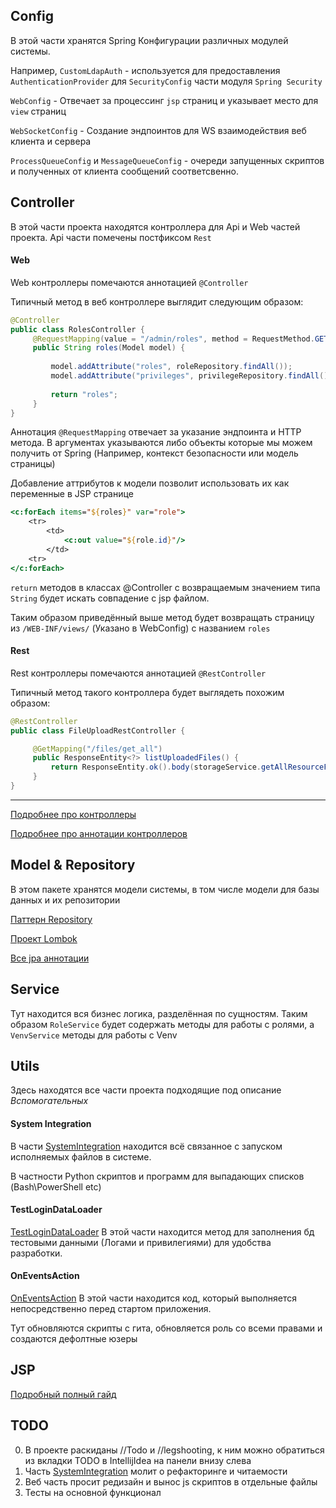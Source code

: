 ## Config

В этой части хранятся Spring Конфигурации различных модулей системы.

Например, `CustomLdapAuth` - используется для предоставления `AuthenticationProvider` для `SecurityConfig` части модуля `Spring Security`

`WebConfig` - Отвечает за процессинг `jsp` страниц и указывает место для `view` страниц

`WebSocketConfig` - Создание эндпоинтов для WS взаимодействия веб клиента и сервера

`ProcessQueueConfig` и `MessageQueueConfig` - очереди запущенных скриптов и полученных от клиента сообщений соответсвенно.

## Controller

В этой части проекта находятся контроллера для Api и Web частей проекта. Api части помечены постфиксом `Rest`

#### Web

Web контроллеры помечаются аннотацией `@Controller`

Типичный метод в веб контроллере выглядит следующим образом: 
```java
@Controller
public class RolesController {
     @RequestMapping(value = "/admin/roles", method = RequestMethod.GET)
     public String roles(Model model) {
 
         model.addAttribute("roles", roleRepository.findAll());
         model.addAttribute("privileges", privilegeRepository.findAll());
         
         return "roles";
     }
}
```

Аннотация `@RequestMapping` отвечает за указание эндпоинта и HTTP метода. 
В аргументах указываются либо объекты которые мы можем получить от Spring (Например, контекст безопасности или модель страницы)

Добавление аттрибутов к модели позволит использовать их как переменные в JSP странице
```jsp
<c:forEach items="${roles}" var="role">
    <tr>
        <td>
            <c:out value="${role.id}"/>
        </td>
    <tr>
</c:forEach>
```

`return` методов в классах @Controller с возвращаемым значением типа `String` будет искать совпадение с jsp файлом.

Таким образом приведённый выше метод будет возвращать страницу из `/WEB-INF/views/` (Указано в WebConfig) с названием `roles` 

#### Rest

Rest контроллеры помечаются аннотацией `@RestController`

Типичный метод такого контроллера будет выглядеть похожим образом:

```java
@RestController
public class FileUploadRestController {

     @GetMapping("/files/get_all")
     public ResponseEntity<?> listUploadedFiles() {
         return ResponseEntity.ok().body(storageService.getAllResourceFiles());
     }
}
```

------
[Подробнее про контроллеры](https://www.baeldung.com/spring-controllers)

[Подробнее про аннотации контроллеров](https://www.baeldung.com/spring-mvc-annotations) 


## Model & Repository

В этом пакете хранятся модели системы, в том числе модели для базы данных и их репозитории

[Паттерн Repository](https://docs.spring.io/spring-data/jpa/docs/1.5.0.RELEASE/reference/html/jpa.repositories.html)

[Проект Lombok](https://projectlombok.org/features/all)

[Все jpa аннотации](https://dzone.com/articles/all-jpa-annotations-mapping-annotations)  

## Service

Тут находится вся бизнес логика, разделённая по сущностям. 
Таким образом `RoleService` будет содержать методы для работы с ролями, а `VenvService` методы для работы с Venv

## Utils

Здесь находятся все части проекта подходящие под описание _Вспомогательных_

#### System Integration
В части [SystemIntegration](src/main/java/io/scriptServer/utils/SystemIntegration) находится всё связанное с запуском исполняемых файлов в системе.

В частности Python скриптов и программ для выпадающих списков (Bash\PowerShell etc)

#### TestLoginDataLoader 
[TestLoginDataLoader](src/main/java/io/scriptServer/utils/TestLoginDataLoader.java)
В этой части находится метод для заполнения бд тестовыми данными (Логами и привилегиями) для удобства разработки.

#### OnEventsAction
[OnEventsAction](src/main/java/io/scriptServer/utils/OnEventsAction.java)
В этой части находится код, который выполняется непосредственно перед стартом приложения.

Тут обновляются скрипты с гита, обновляется роль со всеми правами и создаются дефолтные юзеры

## JSP

[Подробный полный гайд](https://www.baeldung.com/jsp)



## TODO

0. В проекте раскиданы //Todo и //legshooting, к ним можно обратиться из вкладки TODO в IntellijIdea на панели внизу слева
1. Часть [SystemIntegration](src/main/java/io/scriptServer/utils/SystemIntegration) молит о рефакторинге и читаемости
2. Веб часть просит редизайн и вынос js скриптов в отдельные файлы
3. Тесты на основной функционал

